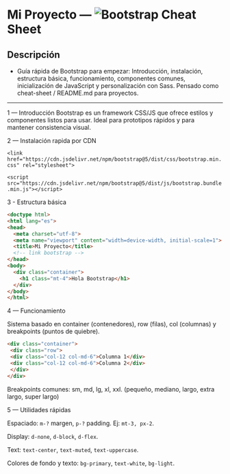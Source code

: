 # Mi Proyecto — ![Bootstrap](https://img.shields.io/badge/bootstrap-%238511FA.svg?style=for-the-badge&logo=bootstrap&logoColor=white) Cheat Sheet

## Descripción

* Guía rápida de Bootstrap para empezar: Introducción, instalación, estructura básica, funcionamiento, componentes comunes, inicialización de JavaScript y personalización con Sass. Pensado como cheat-sheet / README.md para proyectos.

---

1 — Introducción
Bootstrap es un framework CSS/JS que ofrece estilos y componentes listos para usar. Ideal para prototipos rápidos y para mantener consistencia visual.

2 — Instalación rapida por CDN
<!-- CSS -->
```<link href="https://cdn.jsdelivr.net/npm/bootstrap@5/dist/css/bootstrap.min.css" rel="stylesheet">```

<!-- JS (bundle incluye Popper) -->
```<script src="https://cdn.jsdelivr.net/npm/bootstrap@5/dist/js/bootstrap.bundle.min.js"></script>```

3 - Estructura básica

```html
<doctype html>
<html lang="es">
<head>
  <meta charset="utf-8">
  <meta name="viewport" content="width=device-width, initial-scale=1">
  <title>Mi Proyecto</title>
  <!-- link bootstrap -->
</head>
<body>
  <div class="container">
    <h1 class="mt-4">Hola Bootstrap</h1>
  </div>
</body>
</html>
```

4 — Funcionamiento

Sistema basado en container (contenedores), row (filas), col (columnas) y breakpoints (puntos de quiebre).

```html
<div class="container">
 <div class="row">
 <div class="col-12 col-md-6">Columna 1</div>
 <div class="col-12 col-md-6">Columna 2</div>
 </div>
</div>
```

Breakpoints comunes: sm, md, lg, xl, xxl. (pequeño, mediano, largo, extra largo, super largo)

5 — Utilidades rápidas

Espaciado: ```m-?``` margen, ```p-?``` padding. Ej: ```mt-3, px-2```.

Display: ```d-none```, ```d-block```, ```d-flex```.

Text: ```text-center```, ```text-muted```, ```text-uppercase```.

Colores de fondo y texto: ```bg-primary```, ```text-white```, ```bg-light```.
